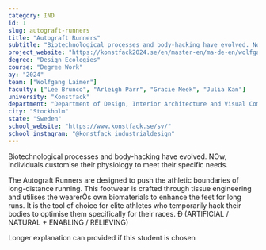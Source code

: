 ```yaml
---
category: IND
id: 1
slug: autograft-runners
title: "Autograft Runners"
subtitle: "Biotechnological processes and body-hacking have evolved. Now, individuals customise their physiology to meet their specific needs."
project_website: "https://konstfack2024.se/en/master-en/ma-de-en/wolfgang-laimer/"
degree: "Design Ecologies"
course: "Degree Work"
ay: "2024"
team: ["Wolfgang Laimer"]
faculty: ["Lee Brunco", "Arleigh Parr", "Gracie Meek", "Julia Kan"]
university: "Konstfack"
department: "Department of Design, Interior Architecture and Visual Communication"
city: "Stockholm"
state: "Sweden"
school_website: "https://www.konstfack.se/sv/"
school_instagram: "@konstfack_industrialdesign"
---
```


Biotechnological processes and body-hacking have evolved. NOw, individuals customise their physiology to meet their specific needs.

The Autograft Runners are designed to push the athletic boundaries of long-distance running. This footwear is crafted through tissue engineering and utilises the wearerÕs own biomaterials to enhance the feet for long runs. It is the tool of choice for elite athletes who temporarily hack their bodies to optimise them specifically for their races. Ð (ARTIFICIAL / NATURAL + ENABLING / RELIEVING)

Longer explanation can provided if this student is chosen
